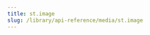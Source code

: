 ```yaml
---
title: st.image
slug: /library/api-reference/media/st.image
---
```


<Autofunction function="streamlit.image" />